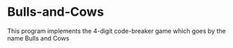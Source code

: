 # Bulls-and-Cows
This program implements the 4-digit code-breaker game which goes by the name Bulls and Cows
